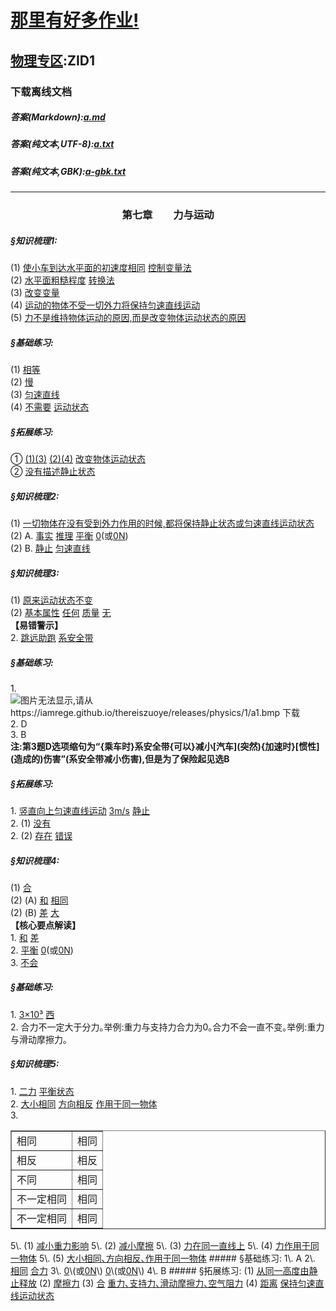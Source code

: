 # [那里有好多作业!](https://iamrege.github.io/thereiszuoye)
## [物理专区](https://iamrege.github.io/thereiszuoye/releases/physics):ZID1
### 下载离线文档
##### 答案\(Markdown\):[a.md](https://github.com/IAmREGE/thereiszuoye/releases/download/physics1/a.md)
##### 答案\(纯文本,UTF-8\):[a.txt](https://github.com/IAmREGE/thereiszuoye/releases/download/physics1/a.txt)
##### 答案\(纯文本,GBK\):[a-gbk.txt](https://github.com/IAmREGE/thereiszuoye/releases/download/physics1/a-gbk.txt)
-----
### <center>第七章　　力与运动</center>
##### §知识梳理1:
(1) <u>使小车到达水平面的初速度相同</u> <u>控制变量法</u>  
(2) <u>水平面粗糙程度</u> <u>转换法</u>  
(3) <u>改变变量</u>  
(4) <u>运动的物体不受一切外力将保持匀速直线运动</u>  
(5) <u>力不是维持物体运动的原因,而是改变物体运动状态的原因</u>
##### §基础练习:
(1) <u>相等</u>  
(2) <u>慢</u>  
(3) <u>匀速直线</u>  
(4) <u>不需要</u> <u>运动状态</u>
##### §拓展练习:
① <u>(1)(3)</u> <u>(2)(4)</u> <u>改变物体运动状态</u>  
② <u>没有描述静止状态</u>
##### §知识梳理2:
(1) <u>一切物体在没有受到外力作用的时候,都将保持静止状态或匀速直线运动状态</u>  
(2) A. <u>事实</u> <u>推理</u> <u>平衡</u> <u>0</u>\(或<u>0N</u>\)  
(2) B. <u>静止</u> <u>匀速直线</u>
##### §知识梳理3:
(1) <u>原来运动状态不变</u>  
(2) <u>基本属性</u> <u>任何</u> <u>质量</u> <u>无</u>  
**【易错警示】**  
2\. <u>跳远助跑</u> <u>系安全带</u>
##### §基础练习:
1\. ![图片无法显示,请从https://iamrege.github.io/thereiszuoye/releases/physics/1/a1.bmp 下载](https://iamrege.github.io/thereiszuoye/releases/physics/1/a1.bmp)  
2\. D  
3\. B  
**注:第3题D选项缩句为“\{乘车时\}系安全带\{可以\}减小\[汽车\]\(突然\)\{加速时\}\[惯性\]\(造成的\)伤害”(系安全带减小伤害),但是为了保险起见选B**
##### §拓展练习:
1\. <u>竖直向上匀速直线运动</u> <u>3m/s</u> <u>静止</u>  
2\. (1) <u>没有</u>  
2\. (2) <u>存在</u> <u>错误</u>
##### §知识梳理4:
(1) <u>合</u>  
(2) (A) <u>和</u> <u>相同</u>  
(2) (B) <u>差</u> <u>大</u>  
**【核心要点解读】**  
1\. <u>和</u> <u>差</u>  
2\. <u>平衡</u> <u>0</u>\(或<u>0N</u>\)  
3\. <u>不会</u>
##### §基础练习:
1\. <u>3×10³</u> <u>西</u>  
2\. 合力不一定大于分力｡举例:重力与支持力合力为0｡合力不会一直不变｡举例:重力与滑动摩擦力｡
##### §知识梳理5:
1\. <u>二力</u> <u>平衡状态</u>  
2\. <u>大小相同</u> <u>方向相反</u> <u>作用于同一物体</u>  
3\.  
<table border="1">
  <tr>
    <td>相同</td><td>相同</td>
  </tr>
  <tr>
    <td>相反</td><td>相反</td>
  </tr>
  <tr>
    <td>不同</td><td>相同</td>
  </tr>
  <tr>
    <td>不一定相同</td><td>相同</td>
  </tr>
  <tr>
    <td>不一定相同</td><td>相同</td>
  </tr>
</table>  
5\. (1) <u>减小重力影响</u>  
5\. (2) <u>减小摩擦</u>  
5\. (3) <u>力在同一直线上</u>  
5\. (4) <u>力作用于同一物体</u>  
5\. (5) <u>大小相同､方向相反､作用于同一物体</u>
##### §基础练习:
1\. A  
2\. <u>相同</u> <u>合力</u>  
3\. <u>0</u>\(或<u>0N</u>\) <u>0</u>\(或<u>0N</u>\)  
4\. B
##### §拓展练习:
(1) <u>从同一高度由静止释放</u>  
(2) <u>摩擦力</u>  
(3) <u>合</u> <u>重力､支持力､滑动摩擦力､空气阻力</u>  
(4) <u>距离</u> <u>保持匀速直线运动状态</u>

